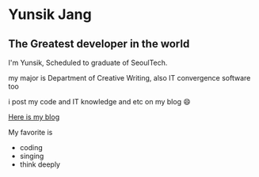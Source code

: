 # Yunsik Jang 
## The Greatest developer in the world

I'm Yunsik, Scheduled to graduate of SeoulTech.

my major is Department of Creative Writing, also IT convergence software too

i post my code and IT knowledge and etc on my blog  :smile:

[Here is my blog](https://gt40766.tistory.com/)

My favorite is 
* coding
* singing
* think deeply



